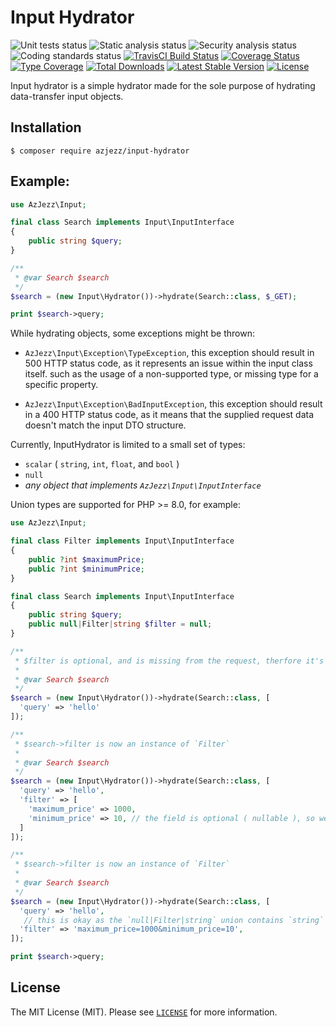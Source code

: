 # Input Hydrator

![Unit tests status](https://github.com/azjezz/input-hydrator/workflows/unit%20tests/badge.svg?branch=develop)
![Static analysis status](https://github.com/azjezz/input-hydrator/workflows/static%20analysis/badge.svg?branch=develop)
![Security analysis status](https://github.com/azjezz/input-hydrator/workflows/security%20analysis/badge.svg?branch=develop)
![Coding standards status](https://github.com/azjezz/input-hydrator/workflows/coding%20standards/badge.svg?branch=develop)
[![TravisCI Build Status](https://travis-ci.com/azjezz/input-hydrator.svg?branch=develop)](https://travis-ci.com/azjezz/input-hydrator)
[![Coverage Status](https://coveralls.io/repos/github/azjezz/input-hydrator/badge.svg?branch=develop)](https://coveralls.io/github/azjezz/input-hydrator?branch=develop)
[![Type Coverage](https://shepherd.dev/github/azjezz/input-hydrator/coverage.svg)](https://shepherd.dev/github/azjezz/input-hydrator)
[![Total Downloads](https://poser.pugx.org/azjezz/input-hydrator/d/total.svg)](https://packagist.org/packages/azjezz/input-hydrator)
[![Latest Stable Version](https://poser.pugx.org/azjezz/input-hydrator/v/stable.svg)](https://packagist.org/packages/azjezz/input-hydrator)
[![License](https://poser.pugx.org/azjezz/input-hydrator/license.svg)](https://packagist.org/packages/azjezz/input-hydrator)

Input hydrator is a simple hydrator made for the sole purpose of hydrating data-transfer input objects.


## Installation

```console
$ composer require azjezz/input-hydrator
```


## Example:

```php
use AzJezz\Input;

final class Search implements Input\InputInterface
{
    public string $query;
}

/**
 * @var Search $search
 */
$search = (new Input\Hydrator())->hydrate(Search::class, $_GET);

print $search->query;
```

While hydrating objects, some exceptions might be thrown:
  - `AzJezz\Input\Exception\TypeException`, this exception should result in 500 HTTP status code,
    as it represents an issue within the input class itself. such as the usage of a non-supported type,
    or missing type for a specific property.

  - `AzJezz\Input\Exception\BadInputException`, this exception should result in a 400 HTTP status code,
    as it means that the supplied request data doesn't match the input DTO structure.
    
Currently, InputHydrator is limited to a small set of types:
  - `scalar` ( `string`, `int`, `float`, and `bool` )
  - `null`
  - *any object that implements `AzJezz\Input\InputInterface`*

Union types are supported for PHP >= 8.0, for example:

```php
use AzJezz\Input;

final class Filter implements Input\InputInterface
{
    public ?int $maximumPrice;
    public ?int $minimumPrice;
}

final class Search implements Input\InputInterface
{
    public string $query;
    public null|Filter|string $filter = null;
}

/**
 * $filter is optional, and is missing from the request, therfore it's gonna contain the default value.
 *
 * @var Search $search
 */
$search = (new Input\Hydrator())->hydrate(Search::class, [
  'query' => 'hello'
]);

/**
 * $search->filter is now an instance of `Filter`
 *
 * @var Search $search
 */
$search = (new Input\Hydrator())->hydrate(Search::class, [
  'query' => 'hello',
  'filter' => [
    'maximum_price' => 1000,
    'minimum_price' => 10, // the field is optional ( nullable ), so we can remove this line.
  ]
]);

/**
 * $search->filter is now an instance of `Filter`
 *
 * @var Search $search
 */
$search = (new Input\Hydrator())->hydrate(Search::class, [
  'query' => 'hello',
   // this is okay as the `null|Filter|string` union contains `string`
  'filter' => 'maximum_price=1000&minimum_price=10',
]);

print $search->query;
```

## License

The MIT License (MIT). Please see [`LICENSE`](./LICENSE) for more information.
